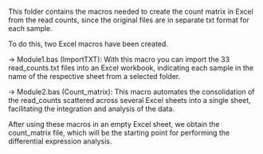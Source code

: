 This folder contains the macros needed to create the count matrix in Excel from the read counts, since the original files are in separate txt format for each sample.

To do this, two Excel macros have been created.

-> Module1.bas (ImportTXT): With this macro you can import the 33 read_counts.txt files into an Excel workbook, indicating each sample in the name of the respective sheet from a selected folder.

-> Module2.bas (Count_matrix): This macro automates the consolidation of the read_counts scattered across several Excel sheets into a single sheet, facilitating the integration and analysis of the data.

After using these macros in an empty Excel sheet, we obtain the count_matrix file, which will be the starting point for performing the differential expression analysis.
